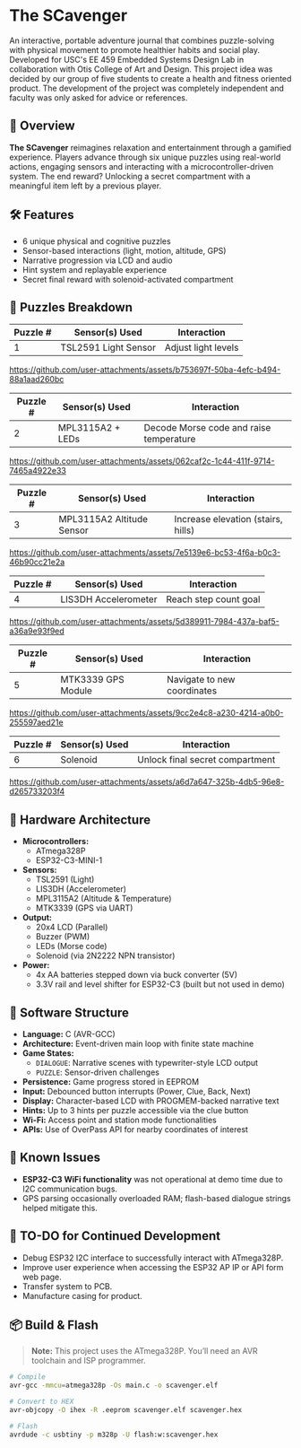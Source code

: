 # The SCavenger

An interactive, portable adventure journal that combines puzzle-solving with physical movement to promote healthier habits and social play. Developed for USC's EE 459 Embedded Systems Design Lab in collaboration with Otis College of Art and Design. This project idea was decided by our group of five students to create a health and fitness oriented product. The development of the project was completely independent and faculty was only asked for advice or references.

## 🧭 Overview

**The SCavenger** reimagines relaxation and entertainment through a gamified experience. Players advance through six unique puzzles using real-world actions, engaging sensors and interacting with a microcontroller-driven system. The end reward? Unlocking a secret compartment with a meaningful item left by a previous player.

## 🛠️ Features

- 6 unique physical and cognitive puzzles
- Sensor-based interactions (light, motion, altitude, GPS)
- Narrative progression via LCD and audio
- Hint system and replayable experience
- Secret final reward with solenoid-activated compartment

## 🧩 Puzzles Breakdown

| Puzzle # | Sensor(s) Used            | Interaction                                |
|----------|----------------------------|--------------------------------------------|
| 1        | TSL2591 Light Sensor       | Adjust light levels                        |  

https://github.com/user-attachments/assets/b753697f-50ba-4efc-b494-88a1aad260bc

| Puzzle # | Sensor(s) Used            | Interaction                                |
|----------|----------------------------|--------------------------------------------|
| 2        | MPL3115A2 + LEDs           | Decode Morse code and raise temperature    |

https://github.com/user-attachments/assets/062caf2c-1c44-411f-9714-7465a4922e33

| Puzzle # | Sensor(s) Used            | Interaction                                |
|----------|----------------------------|--------------------------------------------|
| 3        | MPL3115A2 Altitude Sensor  | Increase elevation (stairs, hills)         |

https://github.com/user-attachments/assets/7e5139e6-bc53-4f6a-b0c3-46b90cc21e2a

| Puzzle # | Sensor(s) Used            | Interaction                                |
|----------|----------------------------|--------------------------------------------|
| 4        | LIS3DH Accelerometer       | Reach step count goal                      |

https://github.com/user-attachments/assets/5d389911-7984-437a-baf5-a36a9e93f9ed

| Puzzle # | Sensor(s) Used            | Interaction                                |
|----------|----------------------------|--------------------------------------------|
| 5        | MTK3339 GPS Module         | Navigate to new coordinates                |

https://github.com/user-attachments/assets/9cc2e4c8-a230-4214-a0b0-255597aed21e

| Puzzle # | Sensor(s) Used            | Interaction                                |
|----------|----------------------------|--------------------------------------------|
| 6        | Solenoid                   | Unlock final secret compartment            |

https://github.com/user-attachments/assets/a6d7a647-325b-4db5-96e8-d265733203f4



## 🔌 Hardware Architecture

- **Microcontrollers:**
  - ATmega328P
  - ESP32-C3-MINI-1
- **Sensors:**
  - TSL2591 (Light)
  - LIS3DH (Accelerometer)
  - MPL3115A2 (Altitude & Temperature)
  - MTK3339 (GPS via UART)
- **Output:**
  - 20x4 LCD (Parallel)
  - Buzzer (PWM)
  - LEDs (Morse code)
  - Solenoid (via 2N2222 NPN transistor)
- **Power:**
  - 4x AA batteries stepped down via buck converter (5V)
  - 3.3V rail and level shifter for ESP32-C3  (built but not used in demo)

## 🧠 Software Structure

- **Language:** C (AVR-GCC)
- **Architecture:** Event-driven main loop with finite state machine
- **Game States:**
  - `DIALOGUE`: Narrative scenes with typewriter-style LCD output
  - `PUZZLE`: Sensor-driven challenges
- **Persistence:** Game progress stored in EEPROM
- **Input:** Debounced button interrupts (Power, Clue, Back, Next)
- **Display:** Character-based LCD with PROGMEM-backed narrative text
- **Hints:** Up to 3 hints per puzzle accessible via the clue button
- **Wi-Fi:** Access point and station mode functionalities
- **APIs:** Use of OverPass API for nearby coordinates of interest

## 🚧 Known Issues

- **ESP32-C3 WiFi functionality** was not operational at demo time due to I2C communication bugs.
- GPS parsing occasionally overloaded RAM; flash-based dialogue strings helped mitigate this.

## 📝 TO-DO for Continued Development

- Debug ESP32 I2C interface to successfully interact with ATmega328P.
- Improve user experience when accessing the ESP32 AP IP or API form web page.
- Transfer system to PCB.
- Manufacture casing for product.

## 📦 Build & Flash

> **Note:** This project uses the ATmega328P. You’ll need an AVR toolchain and ISP programmer.

```bash
# Compile
avr-gcc -mmcu=atmega328p -Os main.c -o scavenger.elf

# Convert to HEX
avr-objcopy -O ihex -R .eeprom scavenger.elf scavenger.hex

# Flash
avrdude -c usbtiny -p m328p -U flash:w:scavenger.hex
